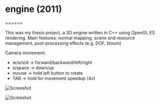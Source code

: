 # engine (2011)
======

This was my thesis project, a 3D engine written in C++ using OpenGL ES rendering.
Main features: normal mapping, scene and resource management, post-processing effects (e.g. DOF, bloom)

Camera movement:

- w/a/s/d -> forward/backward/left/right
- x/space -> down/up
- mouse   -> hold left button to rotate
- TAB     -> hold for movement speedup (4x)


![Screeshot](/screenshots/engine_3.png)

![Screeshot](/screenshots/engine_dof.png)